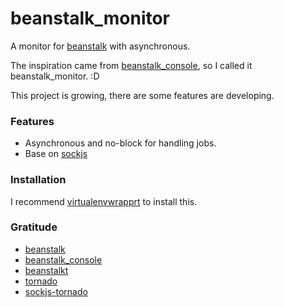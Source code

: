 beanstalk_monitor
=================

A monitor for [beanstalk](http://kr.github.com/beanstalkd) with asynchronous.

The inspiration came from [beanstalk_console](https://github.com/ptrofimov/beanstalk_console), so I called it beanstalk_monitor. :D

This project is growing, there are some features are developing.

### Features

* Asynchronous and no-block for handling jobs.
* Base on [sockjs](http://sockjs.org/)

### Installation

I recommend [virtualenvwrapprt](http://virtualenvwrapper.readthedocs.org/) to install this.

### Gratitude

* [beanstalk](http://kr.github.com/beanstalkd)
* [beanstalk_console](https://github.com/ptrofimov/beanstalk_console)
* [beanstalkt](https://github.com/nephics/beanstalkt)
* [tornado](http://tornadoweb.org)
* [sockjs-tornado](https://github.com/MrJoes/sockjs-tornado)
